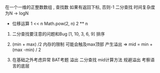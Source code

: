  在一个一维的正整数数组 , 查找数
 如果有返回下标, 否则-1
 二分查找 时间复杂度为N -> logN
- 位移运算  1 << n Math.pow(2, n) 2 ** n

1. 二分查找要注意的问题和Bug
[1, 10, 3, 6, 9]  排序

2. (min + max) /2  内存的限制 可能会触及max顶部 产生溢出
  => mid = min + (max -min) / 2

3. 在基础之外考虑异常 BAT考题
  溢出 二分查找 mid计算方法 规避溢出 
  考察语言的底层 
